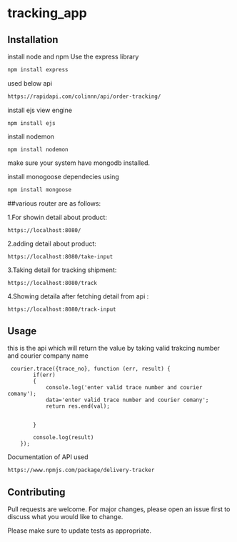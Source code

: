 # tracking_app


## Installation
install node and npm 
Use the express library  

```bash
npm install express
```

used below api
```bash
https://rapidapi.com/colinnn/api/order-tracking/
```

install ejs view engine 
```
npm install ejs
```

install nodemon
```
npm install nodemon
```

make sure your system have mongodb installed.



install monogoose dependecies using

```bash
npm install mongoose
```

##various router are as follows:

1.For showin detail about product:
```
https://localhost:8080/
```
2.adding detail about product:

```
https://localhost:8080/take-input
```

3.Taking detail for tracking shipment:

```
https://localhost:8080/track
```

4.Showing detaila after fetching detail from api :

```
https://localhost:8080/track-input
```

## Usage
this is the api which will return the value by taking valid trakcing number and courier company name
```
 courier.trace({trace_no}, function (err, result) {
        if(err)
        {
            console.log('enter valid trace number and courier comany');
            data='enter valid trace number and courier comany';
            return res.end(val);


        }

        console.log(result)
    });

```

Documentation of API used
```
https://www.npmjs.com/package/delivery-tracker

```



## Contributing
Pull requests are welcome. For major changes, please open an issue first to discuss what you would like to change.

Please make sure to update tests as appropriate.

